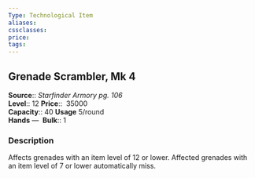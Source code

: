 ```yaml
---
Type: Technological Item
aliases:
cssclasses:
price: 
tags:
---
```

## Grenade Scrambler, Mk 4

**Source**:: _Starfinder Armory pg. 106_  
**Level**:: 12
**Price**::  35000  
**Capacity**:: 40 **Usage** 5/round  
**Hands** — 
**Bulk**:: 1

### Description

Affects grenades with an item level of 12 or lower. Affected grenades with an item level of 7 or lower automatically miss.